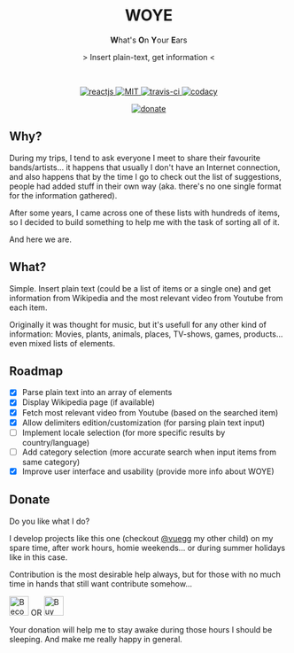 <h1 align="center">WOYE</h1>
<p align="center"><strong>W</strong>hat's <strong>O</strong>n <strong>Y</strong>our <strong>E</strong>ars</p>
<p align="center">&gt; Insert plain-text, get information &lt;</p>

</br>

<p align="center">
  <a href="https://github.com/facebook/react">
    <img src="https://img.shields.io/badge/react-%5E16.4-61dafb.svg?longCache=true" alt="reactjs">
  </a>
  <a href="https://github.com/alxpez/woye/blob/master/LICENSE">
    <img src="https://img.shields.io/badge/license-MIT-green.svg?longCache=true" alt="MIT">
  </a>
  <a href="https://travis-ci.com/alxpez/woye">
    <img src="https://travis-ci.com/alxpez/woye.svg?branch=master" alt="travis-ci">
  </a>
  <a href="https://www.codacy.com/app/alxpez/woye">
    <img src="https://api.codacy.com/project/badge/Grade/09572d9c827940f5a31e418e09ef33a5" alt="codacy">
  </a>
</p>

<p align="center">
  <a href="https://github.com/alxpez/woye#donate">
    <img src="https://img.shields.io/badge/%E2%9D%A4-donate-red.svg?longCache=true" alt="donate">
  </a>
</p>


## Why?
During my trips, I tend to ask everyone I meet to share their favourite bands/artists... it happens that usually I don't have an Internet connection, and also happens that by the time I go to check out the list of suggestions, people had added stuff in their own way (aka. there's no one single format for the information gathered).

After some years, I came across one of these lists with hundreds of items, so I decided to build something to help me with the task of sorting all of it.

And here we are.

## What?
Simple. Insert plain text (could be a list of items or a single one) and get information from Wikipedia and the most relevant video from Youtube from each item.

Originally it was thought for music, but it's usefull for any other kind of information: Movies, plants, animals, places, TV-shows, games, products... even mixed lists of elements.

## Roadmap

- [x] Parse plain text into an array of elements
- [x] Display Wikipedia page (if available)
- [x] Fetch most relevant video from Youtube (based on the searched item)
- [x] Allow delimiters edition/customization (for parsing plain text input)
- [ ] Implement locale selection (for more specific results by country/language)
- [ ] Add category selection (more accurate search when input items from same category)
- [x] Improve user interface and usability (provide more info about WOYE)

## Donate

Do you like what I do?

I develop projects like this one (checkout [@vuegg](https://github.com/vuegg/vuegg) my other child) on my spare time, after work hours, homie weekends... or during summer holidays like in this case.

Contribution is the most desirable help always, but for those with no much time in hands that still want contribute somehow...

<a href="https://www.patreon.com/bePatron?u=10700791" target="_blank"><img src="https://raw.githubusercontent.com/vuegg/vuegg-assets/master/patreon.png" alt="Become a Patron" style="height:35px;width:auto"/></a> OR <a href="https://www.buymeacoffee.com/alxpez" target="_blank"><img src="https://raw.githubusercontent.com/vuegg/vuegg-assets/master/buymeacoffee.png" alt="Buy Me A Coffee" style="height:35px;width:auto"></a>

Your donation will help me to stay awake during those hours I should be sleeping. And make me really happy in general.
